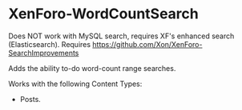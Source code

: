 # XenForo-WordCountSearch

Does NOT work with MySQL search, requires XF's enhanced search (Elasticsearch). Requires https://github.com/Xon/XenForo-SearchImprovements

Adds the ability to-do word-count range searches.

Works with the following Content Types:
- Posts.
